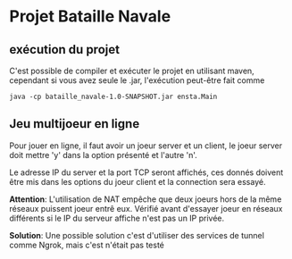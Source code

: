 # Projet Bataille Navale

## exécution du projet
C'est possible de compiler et exécuter le projet en utilisant maven, cependant si vous avez seule le .jar, l'exécution peut-être fait comme

`java -cp bataille_navale-1.0-SNAPSHOT.jar ensta.Main`

## Jeu multijoeur en ligne
Pour jouer en ligne, il faut avoir un joeur server et un client, le joeur server
doit mettre 'y' dans la option présenté et l'autre 'n'. 

Le adresse IP du server et la port TCP seront affichés,
ces donnés doivent être mis dans les options du joeur client et la connection sera essayé.

**Attention**: L'utilisation de NAT empêche que deux joeurs hors de la même réseaux puissent joeur entrê eux.
Vérifié avant d'essayer joeur en réseaux différents si le IP du serveur affiche n'est pas un IP privée.

**Solution**: Une possible solution c'est d'utiliser des services de tunnel comme Ngrok, mais c'est n'était pas testé
